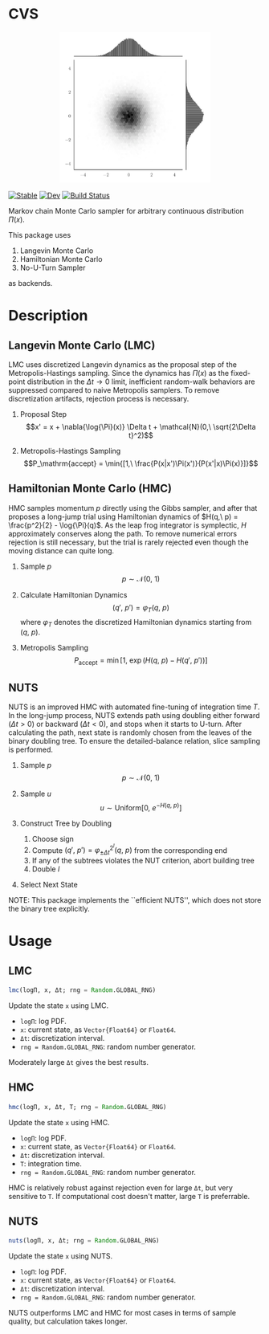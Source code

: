 # CVS

<div align="center">
<img src="joint.png" width="300">
</div>

[![Stable](https://img.shields.io/badge/docs-stable-blue.svg)](https://earlmilktea.github.io/CVS/stable/)
[![Dev](https://img.shields.io/badge/docs-dev-blue.svg)](https://earlmilktea.github.io/CVS/dev/)
[![Build Status](https://github.com/earlmilktea/CVS/actions/workflows/CI.yml/badge.svg?branch=main)](https://github.com/earlmilktea/CVS/actions/workflows/CI.yml?query=branch%3Amain)


Markov chain Monte Carlo sampler for arbitrary continuous distribution $\Pi(x)$.

This package uses

1. Langevin Monte Carlo
2. Hamiltonian Monte Carlo
3. No-U-Turn Sampler

as backends.

# Description
## Langevin Monte Carlo (LMC)
LMC uses discretized Langevin dynamics as the proposal step of the Metropolis-Hastings sampling. Since the dynamics has $\Pi(x)$ as the fixed-point distribution in the $\Delta t \rightarrow 0$ limit, inefficient random-walk behaviors are suppressed compared to naive Metropolis samplers. To remove discretization artifacts, rejection process is necessary.

1. Proposal Step
$$x' = x + \nabla{\log{\Pi}(x)} \Delta t + \mathcal{N}(0,\ \sqrt{2\Delta t}^2)$$

2. Metropolis-Hastings Sampling
$$P_\mathrm{accept} = \min{[1,\ \frac{P(x|x')\Pi(x')}{P(x'|x)\Pi(x)}]}$$

## Hamiltonian Monte Carlo (HMC)
HMC samples momentum $p$ directly using the Gibbs sampler, and after that proposes a long-jump trial using Hamiltonian dynamics of $H(q,\ p) = \frac{p^2}{2} - \log{\Pi}(q)$. As the leap frog integrator is symplectic, $H$ approximately conserves along the path. To remove numerical errors rejection is still necessary, but the trial is rarely rejected even though the moving distance can quite long.

1. Sample $p$
$$p \sim \mathcal{N}(0,\ 1)$$

2. Calculate Hamiltonian Dynamics
$$(q',\ p') = \varphi_T(q,\ p)$$
where $\varphi_T$ denotes the discretized Hamiltonian dynamics starting from $(q,\ p)$.

3. Metropolis Sampling
$$P_\mathrm{accept} = \min{[1,\ \exp{(H(q,\ p) - H(q',\ p'))}}]$$

## NUTS
NUTS is an improved HMC with automated fine-tuning of integration time $T$. In the long-jump process, NUTS extends path using doubling either forward ($\Delta t > 0$) or backward ($\Delta t < 0$), and stops when it starts to U-turn. After calculating the path, next state is randomly chosen from the leaves of the binary doubling tree. To ensure the detailed-balance relation, slice sampling is performed.

1. Sample $p$
$$p \sim \mathcal{N}(0,\ 1)$$

2. Sample $u$
$$u \sim \mathrm{Uniform}[0,\ e^{-H(q,\ p)}]$$

3. Construct Tree by Doubling
   1. Choose sign
   2. Compute $(q',\ p') = \varphi^{2^l}_{\pm\Delta t}(q,\ p)$ from the corresponding end
   3. If any of the subtrees violates the NUT criterion, abort building tree
   4. Double $l$

4. Select Next State

NOTE: This package implements the ``efficient NUTS'', which does not store the binary tree explicitly.

# Usage
## LMC
```julia
lmc(logΠ, x, Δt; rng = Random.GLOBAL_RNG)
```
Update the state `x` using LMC.

- ``logΠ``: log PDF.
- ``x``: current state, as `Vector{Float64}` or `Float64`.
- ``Δt``: discretization interval.
- ``rng = Random.GLOBAL_RNG``: random number generator.

Moderately large `Δt` gives the best results.
## HMC
```julia
hmc(logΠ, x, Δt, T; rng = Random.GLOBAL_RNG)
```
Update the state `x` using HMC.

- ``logΠ``: log PDF.
- ``x``: current state, as `Vector{Float64}` or `Float64`.
- ``Δt``: discretization interval.
- ``T``: integration time.
- ``rng = Random.GLOBAL_RNG``: random number generator.

HMC is relatively robust against rejection even for large `Δt`, but very sensitive to `T`. If computational cost doesn't matter, large `T` is preferrable.
## NUTS
```julia
nuts(logΠ, x, Δt; rng = Random.GLOBAL_RNG)
```
Update the state `x` using NUTS.

- ``logΠ``: log PDF.
- ``x``: current state, as `Vector{Float64}` or `Float64`.
- ``Δt``: discretization interval.
- ``rng = Random.GLOBAL_RNG``: random number generator.

NUTS outperforms LMC and HMC for most cases in terms of sample quality, but calculation takes longer.